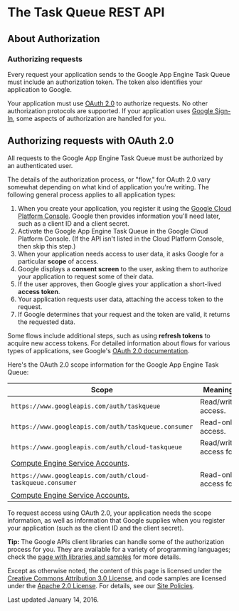 # The Task Queue REST API
## About Authorization

### Authorizing requests

Every request your application sends to the Google App Engine Task Queue must include an authorization token. The token also identifies your application to Google.

Your application must use [OAuth 2.0](https://web.archive.org/web/20160424230857/https://developers.google.com/identity/protocols/OAuth2) to authorize requests. No other authorization protocols are supported. If your application uses [Google Sign-In](https://web.archive.org/web/20160424230857/https://developers.google.com/identity/#google-sign-in), some aspects of authorization are handled for you.

## Authorizing requests with OAuth 2.0

All requests to the Google App Engine Task Queue must be authorized by an authenticated user.

The details of the authorization process, or "flow," for OAuth 2.0 vary somewhat depending on what kind of application you're writing. The following general process applies to all application types:

1.  When you create your application, you register it using the [Google Cloud Platform Console](https://web.archive.org/web/20160424230857/https://console.cloud.google.com/). Google then provides information you'll need later, such as a client ID and a client secret.
2.  Activate the Google App Engine Task Queue in the Google Cloud Platform Console. (If the API isn't listed in the Cloud Platform Console, then skip this step.)
3.  When your application needs access to user data, it asks Google for a particular **scope** of access.
4.  Google displays a **consent screen** to the user, asking them to authorize your application to request some of their data.
5.  If the user approves, then Google gives your application a short-lived **access token**.
6.  Your application requests user data, attaching the access token to the request.
7.  If Google determines that your request and the token are valid, it returns the requested data.

Some flows include additional steps, such as using **refresh tokens** to acquire new access tokens. For detailed information about flows for various types of applications, see Google's [OAuth 2.0 documentation](https://web.archive.org/web/20160424230857/https://developers.google.com/identity/protocols/OAuth2).

Here's the OAuth 2.0 scope information for the Google App Engine Task Queue:

| Scope | Meaning |
| --- | --- |
| `https://www.googleapis.com/auth/taskqueue` | Read/write access. |
| `https://www.googleapis.com/auth/taskqueue.consumer` | Read-only access. |
| `https://www.googleapis.com/auth/cloud-taskqueue` | Read/write access for  
[Compute Engine Service Accounts](https://web.archive.org/web/20160424230857/https://cloud.google.com/compute/docs/authentication#applications). |
| `https://www.googleapis.com/auth/cloud-taskqueue.consumer` | Read-only access for  
[Compute Engine Service Accounts.](https://web.archive.org/web/20160424230857/https://cloud.google.com/compute/docs/authentication#applications) |

To request access using OAuth 2.0, your application needs the scope information, as well as information that Google supplies when you register your application (such as the client ID and the client secret).

**Tip:** The Google APIs client libraries can handle some of the authorization process for you. They are available for a variety of programming languages; check the [page with libraries and samples](https://web.archive.org/web/20160424230857/https://cloud.google.com/appengine/docs/java/taskqueue/rest/libraries) for more details.

Except as otherwise noted, the content of this page is licensed under the [Creative Commons Attribution 3.0 License](https://web.archive.org/web/20160424230857/http://creativecommons.org/licenses/by/3.0/), and code samples are licensed under the [Apache 2.0 License](https://web.archive.org/web/20160424230857/http://www.apache.org/licenses/LICENSE-2.0). For details, see our [Site Policies](https://web.archive.org/web/20160424230857/https://cloud.google.com/site-policies).

Last updated January 14, 2016.
